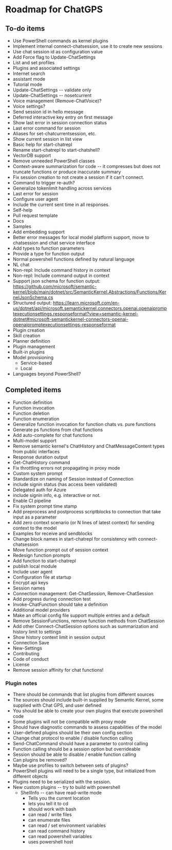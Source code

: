 Roadmap for ChatGPS
===================

## To-do items

* Use PowerShell commands as kernel plugins
* Implement internal connect-chatsession, use it to create new sessions
* Use chat session id as configuration value
* Add Force flag to Update-ChatSettings
* List and set profiles
* Plugins and associated settings
* Internet search
* assistant mode
* Tutorial mode
* Update-ChatSettings -- validate only
* Update-ChatSettings -- nosetcurrent
* Voice management (Remove-ChatVoice)?
* Voice settings?
* Send session id in hello message
* Deferred interactive key entry on first message
* Show last error in session connection status
* Last error command for session
* Aliases for set-chatcurrentsession, etc.
* Show current session in list view
* Basic help for start-chatrepl
* Rename start-chatrepl to start-chatshell?
* VectorDB support
* Remove unneeded PowerShell classes
* Context-aware summarization for code -- it compresses but does not truncate functions or produce inaccurate summary
* Fix session creation to not create a session if it can't connect.
* Command to trigger re-auth?
* Generalize tokenlimit handling across services
* Last error for session
* Configure user agent
* Include the current sent time in all responses.
* Self-help
* Pull request template
* Docs
* Samples
* Add embedding support
* Better error messages for local model platform support, move to chatsession and chat service interface
* Add types to function parameters
* Provide a type for function output
* Normal powershell functions defined by natural language
* NL chat
* Non-repl: Include command history in context
* Non-repl: Include command output in context
* Support json schema for function output: https://github.com/microsoft/semantic-kernel/blob/main/dotnet/src/SemanticKernel.Abstractions/Functions/KernelJsonSchema.cs
* Structured output: https://learn.microsoft.com/en-us/dotnet/api/microsoft.semantickernel.connectors.openai.openaipromptexecutionsettings.responseformat?view=semantic-kernel-dotnet#microsoft-semantickernel-connectors-openai-openaipromptexecutionsettings-responseformat
* Plugin creation
* Skill creation
* Planner definition
* Plugin management
* Built-in plugins
* Model provisioning
  * Service-based
  * Local
* Languages beyond PowerShell?

## Completed items

* Function definition
* Function invocation
* Function deletion
* Function enumeration
* Generalize function invocation for function chats vs. pure functions
* Generate ps functions from chat functions
* Add auto-complete for chat functions
* Multi-model support
* Remove semantic kernel's ChatHistory and ChatMessageContent types from public interfaces
* Response duration output
* Get-ChatHistory command
* Fix throttling errors not propagating in proxy mode
* Custom system prompt
* Standardize on naming of Session instead of Connection
* include signin status (has access been validated)
* Delegated auth for Azure
* include signin info, e.g. interactive or not.
* Enable CI pipeline
* Fix system prompt time stamp
* Add preprocess and postprocess scriptblocks to connection that take input as a parameter
* Add zero context scenario (or N lines of latest context) for sending context to the model
* Examples for receive and sendblocks
* Change block names in start-chatrepl for consistency with connect-chatsession
* Move function prompt out of session context
* Redesign function prompts
* Add function to start-chatrepl
* publish local module
* Include user agent
* Configuration file at startup
* Encrypt api keys
* Session names
* Connection management: Get-ChatSession, Remove-ChatSession
* Add progress during connection test
* Invoke-ChatFunction should take a definition
* Additional model providers
* Make an official config file support multiple entries and a default
* Remove SessionFunctions, remove function methods from ChatSession
* Add other Connect-ChatSession options such as summarization and history limit to settings
* Show history context limit in session output
* Connection Save
* New-Settings
* Contributing
* Code of conduct
* License
* Remove session affinity for chat functions!

### Plugin notes

* There should be commands that list plugins from different sources
* The sources should include built-in supplied by Semantic Kernel, some supplied with Chat GPS, and user defined
* You should be able to create your own plugins that execute powershell code
* Some plugins will not be compatible with proxy mode
* Should have diagnostic commands to assess capabilities of the model
* User-defined plugins should be their own config section
* Change chat protocol to enable / disable function calling
* Send-ChatCommand should have a parameter to control calling
* Function calling should be a session option but overrideable
* Session should be able to disable / enable function calling
* Can plugins be removed?
* Maybe use profiles to switch between sets of plugins?
* PowerShell plugins will need to be a single type, but initialized from different objects
* Plugins need to be serialized with the session.
* New custom plugins -- try to build with powershell
  * ShellInfo -- can have read-write mode
    * Tells you the current location
    * lets you tell it to cd
    * should work with bash
    * can read / write files
    * can enumerate files
    * can read / set environment variables
    * can read command history
    * can read powershell variables
    * uses powershell host
